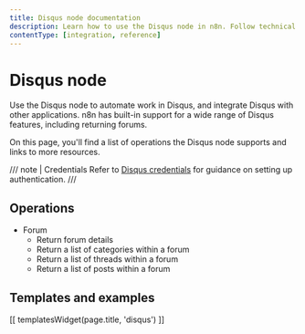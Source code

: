 ```yaml
---
title: Disqus node documentation
description: Learn how to use the Disqus node in n8n. Follow technical documentation to integrate Disqus node into your workflows.
contentType: [integration, reference]
---
```


# Disqus node

Use the Disqus node to automate work in Disqus, and integrate Disqus with other applications. n8n has built-in support for a wide range of Disqus features, including returning forums.

On this page, you'll find a list of operations the Disqus node supports and links to more resources.

/// note | Credentials
Refer to [Disqus credentials](/integrations/builtin/credentials/disqus.md) for guidance on setting up authentication. 
///

## Operations

* Forum
    * Return forum details
    * Return a list of categories within a forum
    * Return a list of threads within a forum
    * Return a list of posts within a forum

## Templates and examples

<!-- see https://www.notion.so/n8n/Pull-in-templates-for-the-integrations-pages-37c716837b804d30a33b47475f6e3780 -->
[[ templatesWidget(page.title, 'disqus') ]]
